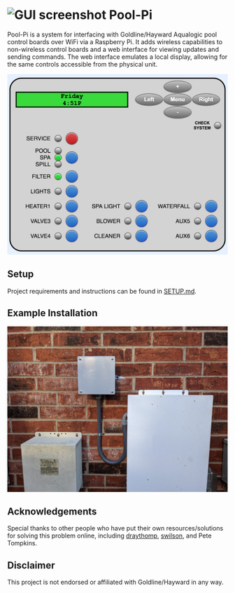 # <img width="24" alt="GUI screenshot" src="/src/static/favicon.ico"> Pool-Pi

Pool-Pi is a system for interfacing with Goldline/Hayward Aqualogic pool control boards over WiFi via a Raspberry Pi. It adds wireless capabilities to non-wireless control boards and a web interface for viewing updates and sending commands. The web interface emulates a local display, allowing for the same controls accessible from the physical unit.

<img width="535" alt="GUI screenshot" src="/docs/media/gui.png">

<!-- TODO add video -->



## Setup
Project requirements and instructions can be found in [SETUP.md](/docs/SETUP.md).

## Example Installation
<img width="535" alt="Example installation of system" src="/docs/media/install_1.jpg">

## Acknowledgements
Special thanks to other people who have put their own resources/solutions for solving this problem online, including [draythomp](http://www.desert-home.com/), [swilson](https://github.com/swilson/aqualogic), and Pete Tompkins.

## Disclaimer
This project is not endorsed or affiliated with Goldline/Hayward in any way.

